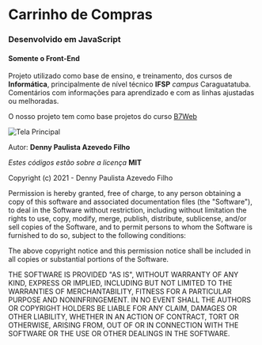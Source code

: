 # Carrinho de Compras

### Desenvolvido em JavaScript

#### Somente o Front-End

Projeto utilizado como base de ensino, e treinamento, dos cursos de **Informática**,
principalmente de nível técnico **IFSP** _campus_ Caraguatatuba.  
Comentários com informações para aprendizado e com as linhas ajustadas ou melhoradas.

O nosso projeto tem como base projetos do curso [B7Web](https://b7web.com.br/)

![Tela Principal](https://md.dev.br/img/sisweb/ModelCart.png)

Autor: **Denny Paulista Azevedo Filho**

_Estes códigos estão sobre a licença_ **MIT**

Copyright (c) 2021 - Denny Paulista Azevedo Filho

Permission is hereby granted, free of charge, to any person obtaining a copy
of this software and associated documentation files (the "Software"), to deal
in the Software without restriction, including without limitation the rights
to use, copy, modify, merge, publish, distribute, sublicense, and/or sell
copies of the Software, and to permit persons to whom the Software is
furnished to do so, subject to the following conditions:

The above copyright notice and this permission notice shall be included in all
copies or substantial portions of the Software.

THE SOFTWARE IS PROVIDED "AS IS", WITHOUT WARRANTY OF ANY KIND, EXPRESS OR
IMPLIED, INCLUDING BUT NOT LIMITED TO THE WARRANTIES OF MERCHANTABILITY,
FITNESS FOR A PARTICULAR PURPOSE AND NONINFRINGEMENT. IN NO EVENT SHALL THE
AUTHORS OR COPYRIGHT HOLDERS BE LIABLE FOR ANY CLAIM, DAMAGES OR OTHER
LIABILITY, WHETHER IN AN ACTION OF CONTRACT, TORT OR OTHERWISE, ARISING FROM,
OUT OF OR IN CONNECTION WITH THE SOFTWARE OR THE USE OR OTHER DEALINGS IN THE
SOFTWARE.
